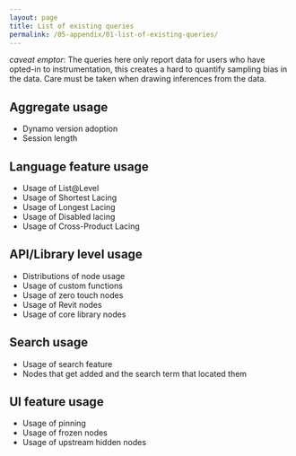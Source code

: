 ```yaml
---
layout: page
title: List of existing queries
permalink: /05-appendix/01-list-of-existing-queries/
---
```


*caveat emptor*: The queries here only report data for users who have opted-in to instrumentation, this creates a hard to quantify sampling bias in the data. Care must be taken when drawing inferences from the data.

## Aggregate usage
  - Dynamo version adoption
  - Session length

## Language feature usage
  - Usage of List@Level
  - Usage of Shortest Lacing
  - Usage of Longest Lacing
  - Usage of Disabled lacing
  - Usage of Cross-Product Lacing
  
## API/Library level usage
  - Distributions of node usage
  - Usage of custom functions
  - Usage of zero touch nodes
  - Usage of Revit nodes
  - Usage of core library nodes
  
## Search usage
  - Usage of search feature
  - Nodes that get added and the search term that located them

## UI feature usage
  - Usage of pinning
  - Usage of frozen nodes
  - Usage of upstream hidden nodes
